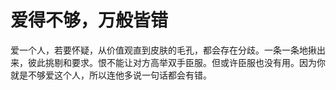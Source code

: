 # 爱得不够，万般皆错

爱一个人，若要怀疑，从价值观直到皮肤的毛孔，都会存在分歧。一条一条地揪出来，彼此挑剔和要求。恨不能让对方高举双手臣服。但或许臣服也没有用。因为你就是不够爱这个人，所以连他多说一句话都会有错。
